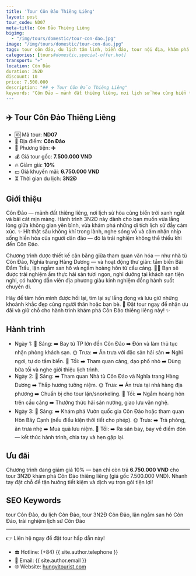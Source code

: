 ```yaml
---
title: 'Tour Côn Đảo Thiêng Liêng'
layout: post
tour_code: ND07
meta-title: Côn Đảo Thiêng Liêng
bigimg:
  - "/img/tours/domestic/tour-con-dao.jpg"
image: "/img/tours/domestic/tour-con-dao.jpg"
tags: tour côn đảo, du lịch tâm linh, biển đảo, tour nội địa, khám phá việt nam
categories: [tours#domestic,special-offer,hot]
transport: "✈️"
location: Côn Đảo
duration: 3N2Đ
discount: 10
price: 7.500.000
description: "## ✈️ Tour Côn Đảo Thiêng Liêng"
keywords: "Côn Đảo — mảnh đất thiêng liêng, nơi lịch sử hòa cùng biển trời xanh ngắt và bãi cát mịn màng. Hành trình 3N2Đ này dành cho bạn muốn vừa lắng lòng giữa không gian yên bình, vừa khám phá những di tích lịch sử đầy cảm xúc. ✨ Hít thật sâu không khí trong lành, nghe sóng vỗ và cảm nhận nhịp sống hiền hòa của người dân đảo — đó là trải nghiệm không thể thiếu khi đến Côn Đảo."
---
```


## ✈️ Tour Côn Đảo Thiêng Liêng 

- 🆔 Mã tour: **ND07**
- 📍 Địa điểm: **Côn Đảo**
- 🚗 Phương tiện: **✈️**
- 💰 Giá tour gốc: **7.500.000 VND**
- 🔥 Giảm giá: **10%**
- 💵 Giá khuyến mãi: **6.750.000 VND**
- ⏳ Thời gian du lịch: **3N2Đ**

## Giới thiệu
Côn Đảo — mảnh đất thiêng liêng, nơi lịch sử hòa cùng biển trời xanh ngắt và bãi cát mịn màng. Hành trình 3N2Đ này dành cho bạn muốn vừa lắng lòng giữa không gian yên bình, vừa khám phá những di tích lịch sử đầy cảm xúc. ✨ Hít thật sâu không khí trong lành, nghe sóng vỗ và cảm nhận nhịp sống hiền hòa của người dân đảo — đó là trải nghiệm không thể thiếu khi đến Côn Đảo.

Chương trình được thiết kế cân bằng giữa tham quan văn hóa — như nhà tù Côn Đảo, Nghĩa trang Hàng Dương — và hoạt động thư giãn: tắm biển Bãi Đầm Trầu, lặn ngắm san hô và ngắm hoàng hôn từ cầu cảng. 🐠🚤 Bạn sẽ được trải nghiệm ẩm thực hải sản tươi ngon, nghỉ dưỡng tại khách sạn tiện nghi, có hướng dẫn viên địa phương giàu kinh nghiệm đồng hành suốt chuyến đi.

Hãy để tâm hồn mình được hồi lại, tìm lại sự lắng đọng và lưu giữ những khoảnh khắc đẹp cùng người thân hoặc bạn bè. 📸 Đặt tour ngay để nhận ưu đãi và giữ chỗ cho hành trình khám phá Côn Đảo thiêng liêng này! ✨

## Hành trình
- Ngày 1:
  🌅 Sáng: ➡️ Bay từ TP lớn đến Côn Đảo ➡️ Đón và làm thủ tục nhận phòng khách sạn.
  🌞 Trưa: ➡️ Ăn trưa với đặc sản hải sản ➡️ Nghỉ ngơi, tự do tắm biển.
  🌙 Tối: ➡️ Tham quan cảng, dạo phố nhỏ ➡️ Dùng bữa tối và nghe giới thiệu lịch trình.
- Ngày 2:
  🌅 Sáng: ➡️ Tham quan Nhà tù Côn Đảo và Nghĩa trang Hàng Dương ➡️ Thắp hương tưởng niệm.
  🌞 Trưa: ➡️ Ăn trưa tại nhà hàng địa phương ➡️ Chuẩn bị cho tour lặn/snorkeling.
  🌙 Tối: ➡️ Ngắm hoàng hôn trên cầu cảng ➡️ Thưởng thức hải sản nướng, giao lưu văn nghệ.
- Ngày 3:
  🌅 Sáng: ➡️ Khám phá Vườn quốc gia Côn Đảo hoặc tham quan Hòn Bảy Cạnh (nếu điều kiện thời tiết cho phép).
  🌞 Trưa: ➡️ Trả phòng, ăn trưa nhẹ ➡️ Mua quà lưu niệm.
  🌙 Tối: ➡️ Ra sân bay, bay về điểm đón — kết thúc hành trình, chia tay và hẹn gặp lại.

## Ưu đãi
Chương trình đang giảm giá 10% — bạn chỉ còn trả **6.750.000 VND** cho tour 3N2Đ khám phá Côn Đảo thiêng liêng (giá gốc 7.500.000 VND). Nhanh tay đặt chỗ để tận hưởng tiết kiệm và dịch vụ trọn gói tiện lợi!

## SEO Keywords
tour Côn Đảo, du lịch Côn Đảo, tour 3N2Đ Côn Đảo, lặn ngắm san hô Côn Đảo, trải nghiệm lịch sử Côn Đảo

---

👉 Liên hệ ngay để đặt tour hấp dẫn này!

- ☎️ Hotline: (+84) {{ site.author.telephone }}
- 📧 Email: {{ site.author.email }}
- 🌐 Website: [hungvitourist.com](https://hungvitourist.com)

